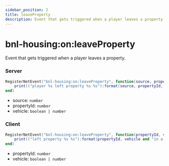 ```yaml
---
sidebar_position: 2
title: leaveProperty
description: Event that gets triggered when a player leaves a property.
---
```


# bnl-housing&#58;on&#58;leaveProperty

Event that gets triggered when a player leaves a property.

### Server

```lua
RegisterNetEvent("bnl-housing:on:leaveProperty", function(source, propertyId, vehicle)
    print(("player %s left property %s %s"):format(source, propertyId, vehicle and "in a vehicle" or "on foot"))
end)
```

- source: `number`
- propertyId: `number`
- vehicle: `boolean | number`

### Client

```lua
RegisterNetEvent("bnl-housing:on:leaveProperty", function(propertyId, vehicle)
    print(("left property %s %s"):format(propertyId, vehicle and "in a vehicle" or "on foot"))
end)
```

- propertyId: `number`
- vehicle: `boolean | number`
